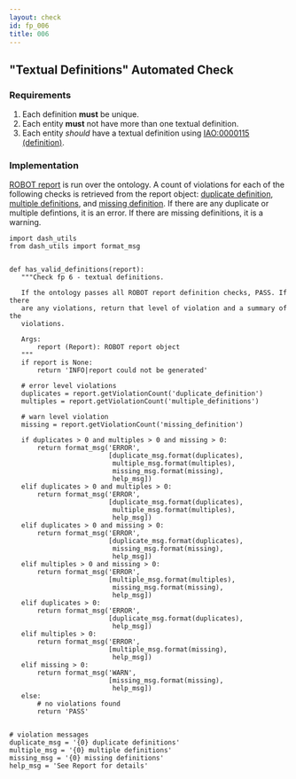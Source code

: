 ```yaml
---
layout: check
id: fp_006
title: 006
---
```

## "Textual Definitions" Automated Check

### Requirements
1. Each definition **must** be unique.
2. Each entity **must** not have more than one textual definition.
3. Each entity *should* have a textual definition using [IAO:0000115 (definition)](http://purl.obolibrary.org/obo/IAO_0000115).

### Implementation
[ROBOT report](http://robot.obolibrary.org/report) is run over the ontology. A count of violations for each of the following checks is retrieved from the report object: [duplicate definition](http://robot.obolibrary.org/report_queries/duplicate_definition), [multiple definitions](http://robot.obolibrary.org/report_queries/multiple_definitions), and [missing definition](http://robot.obolibrary.org/report_queries/missing_definition). If there are any duplicate or multiple defintions, it is an error. If there are missing definitions, it is a warning.

```
import dash_utils
from dash_utils import format_msg


def has_valid_definitions(report):
   """Check fp 6 - textual definitions.

   If the ontology passes all ROBOT report definition checks, PASS. If there
   are any violations, return that level of violation and a summary of the
   violations.

   Args:
       report (Report): ROBOT report object
   """
   if report is None:
       return 'INFO|report could not be generated'

   # error level violations
   duplicates = report.getViolationCount('duplicate_definition')
   multiples = report.getViolationCount('multiple_definitions')

   # warn level violation
   missing = report.getViolationCount('missing_definition')

   if duplicates > 0 and multiples > 0 and missing > 0:
       return format_msg('ERROR',
                         [duplicate_msg.format(duplicates),
                          multiple_msg.format(multiples),
                          missing_msg.format(missing),
                          help_msg])
   elif duplicates > 0 and multiples > 0:
       return format_msg('ERROR',
                         [duplicate_msg.format(duplicates),
                          multiple_msg.format(multiples),
                          help_msg])
   elif duplicates > 0 and missing > 0:
       return format_msg('ERROR',
                         [duplicate_msg.format(duplicates),
                          missing_msg.format(missing),
                          help_msg])
   elif multiples > 0 and missing > 0:
       return format_msg('ERROR',
                         [multiple_msg.format(multiples),
                          missing_msg.format(missing),
                          help_msg])
   elif duplicates > 0:
       return format_msg('ERROR',
                         [duplicate_msg.format(duplicates),
                          help_msg])
   elif multiples > 0:
       return format_msg('ERROR',
                         [multiple_msg.format(missing),
                          help_msg])
   elif missing > 0:
       return format_msg('WARN',
                         [missing_msg.format(missing),
                          help_msg])
   else:
       # no violations found
       return 'PASS'


# violation messages
duplicate_msg = '{0} duplicate definitions'
multiple_msg = '{0} multiple definitions'
missing_msg = '{0} missing definitions'
help_msg = 'See Report for details'
```
